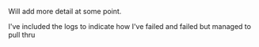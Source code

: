 Will add more detail at some point.

I've included the logs to indicate how I've failed and failed but managed to pull thru
